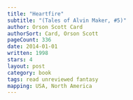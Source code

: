 ```yaml
---
title: "Heartfire"
subtitle: "(Tales of Alvin Maker, #5)"
author: Orson Scott Card
authorSort: Card, Orson Scott
pageCount: 336
date: 2014-01-01
written: 1998
stars: 4
layout: post
category: book
tags: read unreviewed fantasy
mapping: USA, North America
---
```

